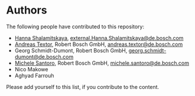 # Authors

The following people have contributed to this repository:

* [Hanna Shalamitskaya](https://github.com/Hanna-Shalamitskaya-EPAM), external.Hanna.Shalamitskaya@de.bosch.com
* [Andreas Textor](https://github.com/atextor), Robert Bosch GmbH, andreas.textor@de.bosch.com
* Georg Schmidt-Dumont, Robert Bosch GmbH, georg.schmidt-dumont@de.bosch.com
* [Michele Santoro](https://github.com/michelu89), Robert Bosch GmbH, michele.santoro@de.bosch.com
* Nico Makowe
* Aghyad Farrouh

Please add yourself to this list, if you contribute to the content.
